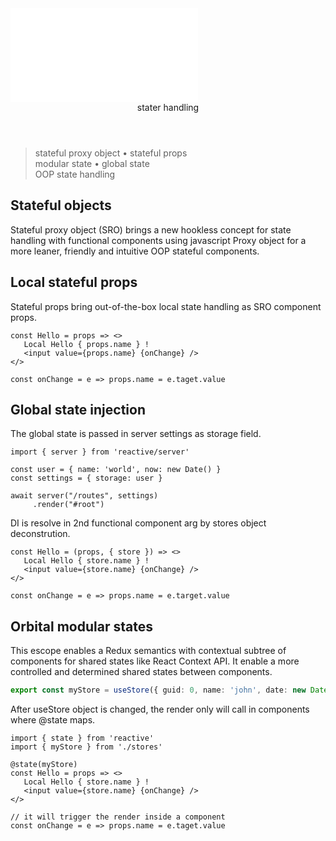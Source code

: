 <script src='./index.js'></script>
<style>@import url(./index.css);</style>

<article>
<embed type='text/html' src='./header.html' />
<header>stater handling</header>

> stateful proxy object • stateful props<br/>modular state • global state<br/> OOP state handling

## Stateful objects

Stateful proxy object (SRO) brings a new hookless concept for state handling with functional components using javascript Proxy object for a more leaner, friendly and intuitive OOP stateful components. 

## Local stateful props

Stateful props bring out-of-the-box local state handling as SRO component props.

```tsx
const Hello = props => <>   
   Local Hello { props.name } !
   <input value={props.name} {onChange} />
</>

const onChange = e => props.name = e.taget.value
```

## Global state injection

The global state is passed in server settings as storage field.

```tsx
import { server } from 'reactive/server'

const user = { name: 'world', now: new Date() } 
const settings = { storage: user }

await server("/routes", settings)
     .render("#root")
```

DI is resolve in 2nd functional component arg by stores object deconstrution.

```tsx
const Hello = (props, { store }) => <>   
   Local Hello { store.name } !
   <input value={store.name} {onChange} />
</>

const onChange = e => props.name = e.target.value
```

## Orbital modular states

This escope enables a Redux semantics with contextual subtree of components for shared states like React Context API. It enable a more controlled and determined shared states between components.

```ts
export const myStore = useStore({ guid: 0, name: 'john', date: new Date() })
```

After useStore object is changed, the render only will call in components where @state maps.

```tsx
import { state } from 'reactive'
import { myStore } from './stores'

@state(myStore)
const Hello = props => <>   
   Local Hello { store.name } !
   <input value={store.name} {onChange} />
</>

// it will trigger the render inside a component
const onChange = e => props.name = e.taget.value
```

<br/><br/>